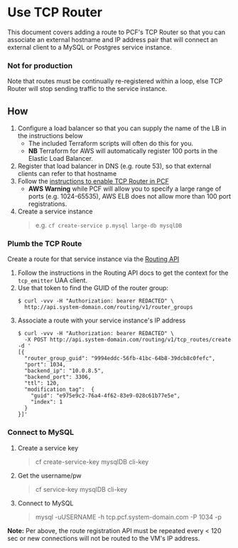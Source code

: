 # Use TCP Router

This document covers adding a route to PCF's TCP Router so that you can associate an external hostname and IP address pair that will connect an external client to a MySQL or Postgres service instance.

### Not for production

Note that routes must be continually re-registered within a loop, else TCP Router will stop sending traffic to the service instance.

## How

1. Configure a load balancer so that you can supply the name of the LB in the instructions below
    - The included Terraform scripts will often do this for you.
    - **NB** Terraform for AWS will automatically register 100 ports in the Elastic Load Balancer.
1. Register that load balancer in DNS (e.g. route 53), so that external clients can refer to that hostname
1. Follow the [instructions to enable TCP Router in PCF](https://docs.pivotal.io/pivotalcf/2-6/adminguide/enabling-tcp-routing.html)
    - **AWS Warning** while PCF will allow you to specify a large range of ports (e.g. 1024-65535), AWS ELB does not allow more than 100 port registrations.
1. Create a service instance
    > e.g. `cf create-service p.mysql large-db mysqlDB`

### Plumb the TCP Route

Create a route for that service instance via the [Routing API](https://github.com/cloudfoundry/routing-api/blob/master/docs/api_docs.md)

1. Follow the instructions in the Routing API docs to get the context for the `tcp_emitter` UAA client.
1. Use that token to find the GUID of the router group:
    ```
    $ curl -vvv -H "Authorization: bearer REDACTED" \
      http://api.system-domain.com/routing/v1/router_groups
    ```
1. Associate a route with your service instance's IP address
    ```
    $ curl -vvv -H "Authorization: bearer REDACTED" \
      -X POST http://api.system-domain.com/routing/v1/tcp_routes/create -d '
    [{
      "router_group_guid": "9994eddc-56fb-41bc-64b8-39dcb8c0fefc",
      "port": 1034,
      "backend_ip": "10.0.8.5",
      "backend_port": 3306,
      "ttl": 120,
      "modification_tag":  {
        "guid": "e975e9c2-76a4-4f62-83e9-028c61b77e5e",
        "index": 1
      }
    }]'
    ```

### Connect to MySQL

1. Create a service key
    > cf create-service-key mysqlDB cli-key
1. Get the username/pw
    > cf service-key mysqlDB cli-key
1. Connect to MySQL
    > mysql -uUSERNAME -h tcp.pcf.system-domain.com -P 1034  -p
    
**Note:** Per above, the route registration API must be repeated every < 120 sec or new connections will not be routed to the VM's IP address.
